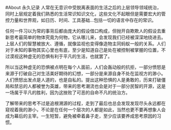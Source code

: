 #About 永久记录
人常在无意识中受脱离表面的生活之后的上层领导领域统治，同时上层规定着我们熟悉的生活常识知识文化，这些文化不起眼但是需要宏大的管控力量和世界观，如日历、时间、工具基础...包括一切的语言中存在的常识。

任何一件习以为常的事背后都由庞大的假设借口构成，但抛开自欺欺人的假设去重新思考最简单的物体究竟为何物，它从哪儿来，会发现我们已经被深深地绕进去。上层人们的智慧被放大、遵循，就像监视也变得像造物主同蚂蚁一般的关系。人们对于未知的事物其实心里也有底，至少是知道自己是处在被控制被掌握的位置，不过漠视这种虚无的恐惧有利于平凡的生活，也就罢了。

所以当这种虚无的恐惧被点明在每个人面前，人们会轰动般的抗拒，一部分愤怒是来源于打破自己对生活美好期待的幻想，一部分是来源自身不处在监视方的渺小。人们愤怒出发点是人道的，也是自私的。提出这种恐惧的人是勇敢的，历来打破僵局和禁忌的人都被誉为英雄，带来的思考潮流也会是对于一部分民智的开源，这是一场属于平凡的胜利，因为这挫败了可恶的自命不凡的统治方。

   了解带来的思考不过是追根溯源的过程，走到了最后也总会发现发现尽头永远都在窥视着我的渺小，不论是在任何一个层次的人都是如此，当然也更不要再想象人会成为幕后的主宰。一生短暂，避免被牵着鼻子走，至少应该要养成思考原因的习惯。

